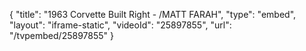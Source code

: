 {
    "title": "1963 Corvette Built Right - \/MATT FARAH",
    "type": "embed",
    "layout": "iframe-static",
    "videoId": "25897855",
    "url": "\/tvpembed\/25897855"
}